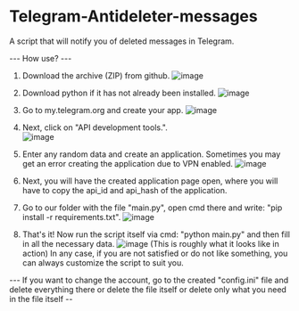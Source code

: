# Telegram-Antideleter-messages
A script that will notify you of deleted messages in Telegram.

--- How use? ---

1. Download the archive (ZIP) from github.
![image](https://github.com/delefault/Telegram-Antideleter-messages/assets/78411508/8d89627e-379c-46b6-8dcc-72cf873af872)

2. Download python if it has not already been installed.
![image](https://github.com/delefault/Telegram-Antideleter-messages/assets/78411508/238fd812-3854-48ef-95ee-64a1a53b8256)

3. Go to my.telegram.org and create your app.
![image](https://github.com/delefault/Telegram-Antideleter-messages/assets/78411508/15ddd428-03fe-467e-898d-be39e6568000)

4. Next, click on "API development tools.".                                               
![image](https://github.com/delefault/Telegram-Antideleter-messages/assets/78411508/8c151606-1f2a-4213-93fa-a241eca671b0)

5. Enter any random data and create an application. Sometimes you may get an error creating the application due to VPN enabled.
![image](https://github.com/delefault/Telegram-Antideleter-messages/assets/78411508/7160c14c-29e5-4810-a007-c862e1480d48)

6. Next, you will have the created application page open, where you will have to copy the api_id and api_hash of the application.

7. Go to our folder with the file "main.py", open cmd there and write: "pip install -r requirements.txt".
![image](https://github.com/delefault/Telegram-Antideleter-messages/assets/78411508/c8f0f580-6e22-495c-b2ce-0c6bf87cc72b)

8. That's it! Now run the script itself via cmd: "python main.py" and then fill in all the necessary data.
![image](https://github.com/delefault/Telegram-Antideleter-messages/assets/78411508/65f35ea8-e136-4f36-ae2d-eabd390a9fe6)
(This is roughly what it looks like in action)
In any case, if you are not satisfied or do not like something, you can always customize the script to suit you.

--- If you want to change the account, go to the created "config.ini" file and delete everything there or delete the file itself or delete only what you need in the file itself --
